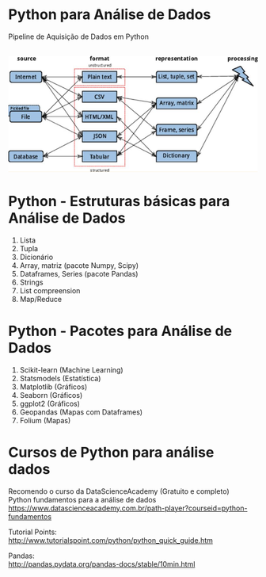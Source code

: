 
# Python para Análise de Dados

Pipeline de Aquisição de Dados em Python <br /> <br />

![image](DataAcquisitionPipeline.png)


# Python - Estruturas básicas para Análise de Dados
1. Lista
2. Tupla
3. Dicionário
4. Array, matriz (pacote Numpy, Scipy)
5. Dataframes, Series (pacote Pandas)
6. Strings
7. List compreension
8. Map/Reduce

# Python - Pacotes para Análise de Dados
1. Scikit-learn (Machine Learning)
2. Statsmodels (Estatística)
3. Matplotlib (Gráficos)
4. Seaborn (Gráficos)
5. ggplot2 (Gráficos)
6. Geopandas (Mapas com Dataframes)
7. Folium (Mapas)

# Cursos de Python para análise dados

Recomendo o curso da DataScienceAcademy (Gratuito e completo) <br />
Python fundamentos para a análise de dados <br />
https://www.datascienceacademy.com.br/path-player?courseid=python-fundamentos

Tutorial Points: <br />
http://www.tutorialspoint.com/python/python_quick_guide.htm

Pandas: <br />
http://pandas.pydata.org/pandas-docs/stable/10min.html



